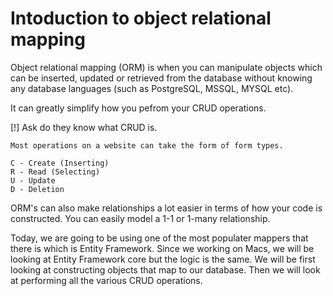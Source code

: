 # Intoduction to object relational mapping

Object relational mapping (ORM) is when you can manipulate objects which can be inserted, updated or retrieved from the database without knowing any database languages (such as PostgreSQL, MSSQL, MYSQL etc).

It can greatly simplify how you pefrom your CRUD operations. 

[!] Ask do they know what CRUD is. 
```
Most operations on a website can take the form of form types.

C - Create (Inserting)
R - Read (Selecting)
U - Update 
D - Deletion
```

ORM's can also make relationships a lot easier in terms of how your code is constructed. You can easily model a 1-1 or 1-many relationship.

Today, we are going to be using one of the most populater mappers that there is which is Entity Framework. Since we working on Macs, we will be looking at Entity Framework core but the logic is the same. We will be first looking at constructing objects that map to our database. Then we will look at performing all the various CRUD operations. 

